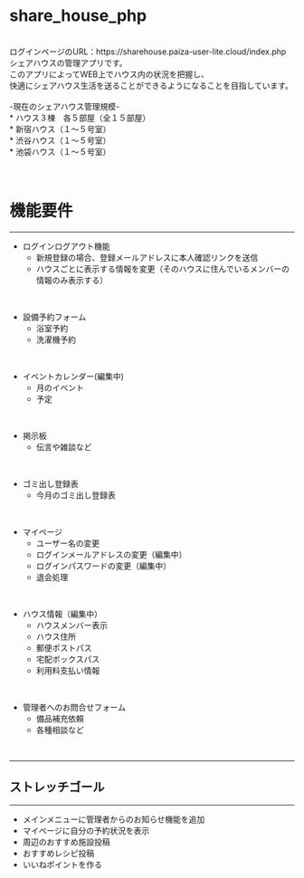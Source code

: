 # share_house_php
<br>
ログインページのURL：https://sharehouse.paiza-user-lite.cloud/index.php
<br>
シェアハウスの管理アプリです。<br>
このアプリによってWEB上でハウス内の状況を把握し、<br>
快適にシェアハウス生活を送ることができるようになることを目指しています。<br>
<br>
-現在のシェアハウス管理規模-
<br>
* ハウス３棟　各５部屋（全１５部屋）<br>
   * 新宿ハウス（１〜５号室）
   <br>
   * 渋谷ハウス（１〜５号室）
   <br>
   * 池袋ハウス（１〜５号室）
   <br><br><br>



# 機能要件
---

* ログインログアウト機能
   * 新規登録の場合、登録メールアドレスに本人確認リンクを送信
   * ハウスごとに表示する情報を変更（そのハウスに住んでいるメンバーの情報のみ表示する）
<br>
  
* 設備予約フォーム
   * 浴室予約
   * 洗濯機予約
<br>

* イベントカレンダー(編集中)
    * 月のイベント
    * 予定
<br>

* 掲示板
   * 伝言や雑談など
<br>

* ゴミ出し登録表
   * 今月のゴミ出し登録表
<br>

* マイページ
   * ユーザー名の変更
   * ログインメールアドレスの変更（編集中）
   * ログインパスワードの変更（編集中）
   * 退会処理
<br>

* ハウス情報（編集中）
   * ハウスメンバー表示
   * ハウス住所
   * 郵便ポストパス
   * 宅配ボックスパス
   * 利用料支払い情報
<br>

* 管理者へのお問合せフォーム
    * 備品補充依頼
    * 各種相談など
<br>
 
---


## ストレッチゴール
---
* メインメニューに管理者からのお知らせ機能を追加
* マイページに自分の予約状況を表示
* 周辺のおすすめ施設投稿
* おすすめレシピ投稿
* いいねポイントを作る

